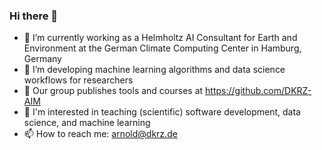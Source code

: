 ### Hi there 👋

- 🔭 I’m currently working as a Helmholtz AI Consultant for Earth and Environment at the German Climate Computing Center in Hamburg, Germany
- 🌱 I’m developing machine learning algorithms and data science workflows for researchers 
- 👯 Our group publishes tools and courses at https://github.com/DKRZ-AIM
- 💬 I'm interested in teaching (scientific) software development, data science, and machine learning
- 📫 How to reach me: arnold@dkrz.de
